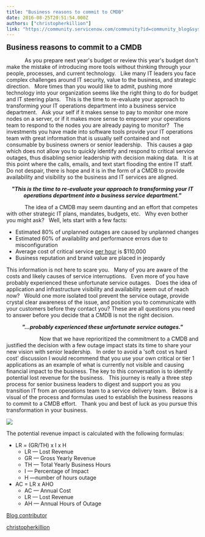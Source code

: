 ```yaml
---
title: "Business reasons to commit to CMDB"
date: 2016-08-25T20:51:54.000Z
authors: ["christopherkillion"]
link: "https://community.servicenow.com/community?id=community_blog&sys_id=cfcca265dbd0dbc01dcaf3231f9619b5"
---
```

<p><span style="font-size: 14.0pt;"><strong>Business reasons to commit to a CMDB</strong></span></p><p></p><p style="text-indent: .5in;">As you prepare next year's budget or review this year's budget don't make the mistake of introducing more tools without thinking through your people, processes, and current technology.   Like many IT leaders you face complex challenges around IT security, value to the business, and strategic direction.   More times than you would like to admit, pushing more technology into your organization seems like the right thing to do for budget and IT steering plans.   This is the time to re-evaluate your approach to transforming your IT operations department into a business service department.   Ask your self if it makes sense to pay to monitor one more nodes on a server, or if it makes more sense to empower your operations team to respond to the nodes you are already paying to monitor?   The investments you have made into software tools provide your IT operations team with great information that is usually self contained and not consumable by business owners or senior leadership.   This causes a gap which does not allow you to quickly identify and respond to critical service outages, thus disabling senior leadership with decision making data.   It is at this point where the calls, emails, and text start flooding the entire IT staff.   Do not despair, there is hope and it is in the form of a CMDB to provide availability and visibility so the business and IT services are aligned.</p><p></p><p align="center" style="text-align: center;"><strong><em>"This is the time to re-evaluate your approach to transforming your IT operations department into a business service department."</em></strong></p><p></p><p style="text-indent: .5in;">The idea of a CMDB may seem daunting and an effort that competes with other strategic IT plans, mandates, budgets, etc.   Why even bother you might ask?   Well, lets start with a few facts:</p><p></p><ul style="list-style-type: disc;"><li>Estimated 80% of unplanned outages are caused by unplanned changes</li><li>Estimated 60% of availability and performance errors due to misconfiguration</li><li>Average cost of critical service <span style="text-decoration: underline;">per hour</span> is $110,000</li><li>Business reputation and brand value are placed in jeopardy </li></ul><p></p><p>This information is not here to scare you.   Many of you are aware of the costs and likely causes of service interruptions.   Even more of you have probably experienced these unfortunate service outages.   Does the idea of application and infrastructure visibility and availability seem out of reach now?   Would one more isolated tool prevent the service outage, provide crystal clear awareness of the issue, and position you to communicate with your customers before they contact you? These are all questions you need to answer before you decide that a CMDB is not the right decision.</p><p></p><p align="center" style="text-align: center;"><strong><em>"…probably experienced these unfortunate service outages."</em></strong></p><p align="center" style="text-align: center;"></p><p>                       Now that we have reprioritized the commitment to a CMDB and justified the decision with a few outage impact stats its time to share your new vision with senior leadership.   In order to avoid a 'soft cost vs hard cost' discussion I would recommend that you use your own critical or tier 1 applications as an example of what is currently not visible and causing financial impact to the business. The key to this conversation is to identify potential lost revenue for the business.   This journey is really a three step process for senior business leaders to digest and support you as you transition IT from an operations team to a service delivery team.   Below is a visual of the process and formulas used to establish the business reasons to commit to a CMDB effort.   Thank you and best of luck as you pursue this transformation in your business.</p><p></p><p><img   class="image-1 jive-image" src="72651442db189fc068c1fb651f9619dd.iix" style="max-width: 1200px; max-height: 900px;"/></p><p></p><p></p><p>The potential revenue impact is calculated with the following formulas:</p><ul style="list-style-type: disc;"><li>LR = (GR/TH) x I x H<ul style="list-style-type: circle;"><li>LR — Lost Revenue</li><li>GR — Gross Yearly Revenue</li><li>TH — Total Yearly Business Hours</li><li>I — Percentage of Impact</li><li>H —number of hours outage</li></ul></li><li>AC = LR x AHO<ul style="list-style-type: circle;"><li>AC — Annual Cost</li><li>LR — Lost Revenue</li><li>AH — Annual Hours of Outage</li></ul></li></ul><p></p><p><span style="text-decoration: underline;">Blog contributor</span></p><p><a title="christopherkillion" __default_attr="51631" __jive_macro_name="user" _jive_internal="true" class="jive_macro jive_macro_user" data-orig-content="christopherkillion" data-renderedposition="1339.75_8_125_16" href="/community?id=community_user_profile&user=cb3092e5db581fc09c9ffb651f961969">christopherkillion</a></p>